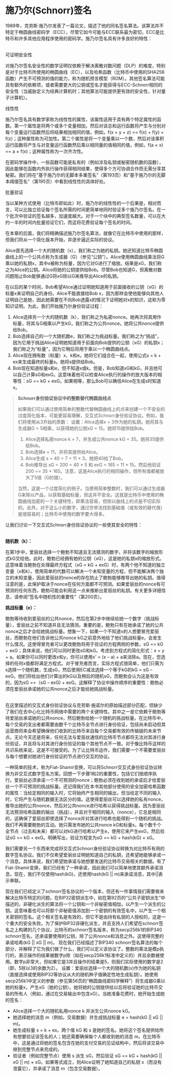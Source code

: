 # 施乃尔(Schnorr)签名

1989年，克劳斯·施乃尔发表了一篇论文，描述了他的同名签名算法。该算法并不特定于椭圆曲线密码学（ECC），尽管它如今可能与ECC联系最为密切，ECC是比特币和许多其他应用程序使用的密码学。施乃尔签名具有许多良好的特性：

\
可证明安全性

对施乃尔签名安全性的数学证明仅依赖于解决离散对数问题（DLP）的难度，特别是对于比特币所使用的椭圆曲线（EC），以及哈希函数（比特币中使用的SHA256函数）产生不可预测的值的能力，称为随机预言模型（ROM）。其他签名算法可能具有额外的依赖项，或者需要更大的公钥或签名才能获得与ECC-Schnorr相同的安全性（当威胁定义为经典计算机时；其他算法可能提供更有效的安全性，针对量子计算机）。

线性性

施乃尔签名具有数学家称为线性性的属性，该属性适用于具有两个特定属性的函数。第一个属性是将两个或多个变量相加，然后对该总和运行函数将产生与分别对每个变量运行函数然后将结果相加相同的值，例如，f(x + y + z) == f(x) + f(y) + f(z)；这种属性称为可加性。第二个属性是将一个变量乘以一个数，然后对该乘积运行函数将产生与对变量运行函数然后乘以相同量的值相同的值，例如，f(a × x) == a × f(x)；这种属性称为一次齐次性。

在密码学操作中，一些函数可能是私有的（例如涉及私钥或秘密随机数的函数），因此能够在函数内外执行操作获得相同结果，使得多个方可协调合作而无需分享其秘密。我们将在“基于施乃尔的无脚本多重签名”（第193页）和“基于施乃尔的无脚本阈值签名”（第195页）中看到线性性的具体好处。

批量验证

当以某种方式使用（比特币即如此）时，施乃尔的线性性的一个后果是，相对而言，可以比独立验证每个签名所需的时间更简单地同时验证多个施乃尔签名。在一个批次中验证的签名越多，加速度越大。对于一个块中的典型签名数量，可以在大约一半的时间内批量验证它们，而这将花费验证每个签名的时间。

在本章的后面，我们将精确描述施乃尔签名算法，就像它在比特币中使用的那样，但我们将从一个简化版本开始，并逐步逼近实际的协议。

Alice首先选择一个大的随机数（x），我们称之为她的私钥。她还知道比特币椭圆曲线上的一个公共点称为生成器（G）（参见“公钥”）。Alice使用椭圆曲线乘法将G乘以她的私钥x，其中x被称为标量，因为它对G进行了缩放。结果是xG，我们称之为Alice的公钥。Alice将她的公钥提供给Bob。尽管Bob也知道G，但离散对数问题阻止Bob能够通过G将xG除以G来推导出Alice的私钥。

在以后的某个时间，Bob希望Alice通过证明她知道用于前面接收的公钥（xG）的标量x来证明自己的身份。Alice不能直接给Bob x，因为那样会使他能够向其他人证明自己是她，因此她需要在不向Bob透露x的情况下证明她对x的知识，这称为零知识证明。为此，我们开始施乃尔身份验证过程：

1. Alice选择另一个大的随机数（k），我们称之为私密nonce。她再次将其用作标量，将其与G相乘以产生kG，我们称之为公共nonce。她将公共nonce提供给Bob。
2. Bob选择自己的一个大随机数e，我们称之为挑战标量。我们称之为“挑战”，因为它用于挑战Alice证明她知道用于前面向Bob提供的公钥（xG）的私钥x；我们称之为“标量”，因为它稍后将用于乘以一个椭圆曲线点。
3. Alice现在拥有数（标量）x、k和e。她将它们组合在一起，使用公式s = k + ex来生成最终的标量s。她将s提供给Bob。
4. Bob现在知道标量s和e，但不知道x或k。但是，Bob知道xG和kG，并且他可以自己计算sG和exG。这意味着他可以检查Alice执行的操作的放大版本的相等性：sG == kG + exG。如果相等，那么Bob可以确信Alice在生成s时知道x。

> **Schnorr身份验证协议中的整数替代椭圆曲线点**
>
> 如果我们可以通过使用简单的整数代替椭圆曲线上的点来创建一个不安全的过度简化版本，可能更容易理解，交互式Schnorr身份验证协议。例如，我们将使用从3开始的质数： 设置：Alice选择x = 3作为她的私钥。她将其与生成器G = 5相乘，以获得她的公钥xG = 15。她将15提供给Bob。
>
> 1. Alice选择私密nonce k = 7，并生成公共nonce kG = 35。她将35提供给Bob。
> 2. Bob选择e = 11，并将其提供给Alice。
> 3. Alice生成 s = 40 = 7 + 11 × 3。她把40给了Bob。
> 4. Bob推导出 sG = 200 = 40 × 5 和 exG = 165 = 11 × 15。然后他验证 200 == 35 + 165。注意，这是Alice执行的相同操作，但所有值都被放大了5倍（G的值）。
>
> 当然，这是一个过度简化的例子。当使用简单整数时，我们可以通过生成器G来除以产品，以获取基础标量，但这并不安全。这就是比特币中使用的椭圆曲线加密的一个关键特性，即乘法容易，但除以曲线上的点是不切实际的。此外，对于这么小的数字，通过穷举法找到基础值（或有效的替代值）是很容易的；比特币中使用的数字要大得多。

让我们讨论一下交互式Schnorr身份验证协议的一些使其安全的特性：

\
**随机数（k）：**&#x20;

在第1步中，爱丽丝选择一个鲍勃不知道且无法猜测的数字，并将该数字的缩放形式kG交给他。此时，鲍勃已经拥有她的公钥（xG），这是她的私钥x的缩放形式。这意味着当鲍勃在处理最终方程式（sG = kG + exG）时，有两个他不知道的独立变量（x和k）。使用简单的代数可以解决一个未知变量的方程，但不能解决两个独立的未知变量，因此爱丽丝的nonce的存在防止了鲍勃能够推导出她的私钥。值得注意的是，此保护取决于nonce在任何方面都不可预测。如果爱丽丝的nonce有可预测的任何东西，鲍勃可能会利用这一点来推断出爱丽丝的私钥。有关更多详细信息，请参阅“签名中随机性的重要性”（第200页）。

**挑战标量（e）：**&#x20;

鲍勃等待收到爱丽丝的公共nonce，然后在第2步中继续给她一个数字（挑战标量），爱丽丝之前不知道并且无法猜测。重要的是，鲍勃只有在她承诺了她的公共nonce之后才会给她挑战标量。想象一下，如果一个不知道x的人想要冒充爱丽丝，而鲍勃在他们告诉他公共nonce kG之前意外地给了他们挑战标量e，会发生什么情况。这使得冒充者可以更改鲍勃将用于验证的方程两侧的参数，sG == kG + exG；具体来说，他们可以同时更改sG和kG。考虑到方程式的简化形式：x = y + a。如果你可以同时更改x和y，你可以使用x' = (x – a) + a来消除a。现在，您选择的任何x值都将满足方程式。对于冒充者而言，实际方程式很简单，他们只需为s选择一个随机数，生成sG，然后使用EC减法选择一个等于kG的kG = sG – exG。他们将给出他们计算出的kG以及稍后的随机sG，而鲍勃会认为这是有效的，因为sG ==（sG – exG) + exG。这解释了协议中操作顺序的重要性：鲍勃必须在爱丽丝承诺她的公共nonce之后才能给她挑战标量。

\
在这里描述的交互式身份验证协议与克劳斯·施诺尔的原始描述部分匹配，但缺少了我们在去中心化比特币网络中需要的两个关键特性。其中之一是它依赖于鲍勃等待爱丽丝承诺她的公共nonce，然后鲍勃给她一个随机的挑战标量。在比特币中，每个交易的支出者都需要由数千个比特币全节点进行身份验证，包括尚未启动但其运营商将来会希望确保他们收到的比特币来自每个交易都有效的传输链的未来节点。无论今天还是将来，任何无法与爱丽丝通信的比特币节点都将无法对其进行身份验证，并且将与对其进行身份验证的每个其他节点不一致。对于像比特币这样的共识系统来说，这是不可接受的。为了让比特币运作，我们需要一个不需要爱丽丝与每个想要对她进行身份验证的节点进行交互的协议。

一种简单的技术，称为Fiat-Shamir变换，可以将Schnorr交互式身份验证协议转换为非交互式数字签名方案。回想一下步骤1和2的重要性，包括它们按顺序执行。爱丽丝必须承诺一个不可预测的nonce；鲍勃必须在收到她的承诺后才给爱丽丝一个不可预测的挑战标量。还记得我们在本书其他部分使用的安全加密哈希函数的属性：当给定相同的输入时，它将始终产生相同的输出，但当给定不同的输入时，它将产生与随机数据无法区分的值。这使得爱丽丝可以选择她的私有nonce，推导出她的公共nonce，然后对公共nonce进行哈希以获得挑战标量。因为爱丽丝无法预测哈希函数的输出（挑战），并且对于相同的输入（nonce），它总是相同的，这确保了爱丽丝即使选择了nonce并对其进行哈希也能得到一个随机的挑战。我们不再需要鲍勃的互动。她只需发布她的公共nonce kG和标量s，每个数千个全节点（过去和未来）都可以对kG进行哈希以产生e，使用它来产生exG，然后验证sG == kG + exG。明确写出，验证方程变为sG == kG + hash(kG) × xG。

我们需要另一个东西来完成将交互式Schnorr身份验证协议转换为对比特币有用的数字签名协议。我们不仅希望爱丽丝证明她知道自己的私钥，还希望她能够承诺一个消息。具体来说，我们希望她承诺与她想要发送的比特币交易相关的数据。有了Fiat-Shamir变换，我们已经有了一种承诺，因此我们可以简单地使其额外承诺消息。现在，我们不仅使用hash(kG)，还使用hash(kG || m)来承诺消息，其中||表示串联。

现在我们已经定义了schnorr签名协议的一个版本，但还有一件事情我们需要做来解决比特币特定的问题。在BIP32密钥派生中，如在第92页的“公共子密钥派生”中描述的，非硬化派生的算法将一个公钥和一个非秘密值相加，以产生一个派生的公钥。这意味着也可以将那个非秘密值添加到一个密钥的有效签名中，以产生一个相关密钥的签名。这个相关签名是有效的，但它不是由持有私钥的人授权的，这是一个重大的安全失败。为了保护BIP32非硬化派生，并且支持人们希望在schnorr签名之上构建的几个协议，比特币的schnorr签名版本，称为secp256k1的BIP340 schnorr签名，还承诺要使用的公钥，除了公共nonce和消息之外。这使得完整的承诺哈希(kG || xG || m)。 现在我们已经描述了BIP340 schnorr签名算法的每个部分，并解释了它为我们做了什么，我们可以定义该协议了。整数的乘法是模p执行的，表示操作的结果被数字p除（如在secp256k1标准中定义的）并且余数被使用。数字p非常大，但如果它是3并且操作的结果是5，则我们实际使用的数字是2（即，5除以3的余数为2）。 设置：爱丽丝选择一个大的随机数(x)作为她的私钥（直接选择或使用BIP32等协议从大的随机种子值确定性地生成私钥）。她使用secp256k1中定义的参数（参见第56页的“椭圆曲线密码学解释”）将生成器G乘以她的标量x，产生xG（她的公钥）。她将她的公钥提供给以后将验证她的比特币交易的所有人（例如，通过在交易输出中包含xG）。当她准备花费时，她开始生成她的签名：

* Alice选择一个大的随机私用nonce k 并派生公共nonce kG。
* 她选择她的消息 m（例如，交易数据）并生成挑战标量 e = hash(kG || xG || m)。
* 她生成标量 s = k + ex。两个值 kG 和 s 是她的签名。她将这个签名提供给所有想要验证该签名的人；她还需要确保每个人都收到她的消息 m。在比特币中，这是通过将她的签名包含在她的支付交易的见证结构中，然后将该交易中继到完整节点来完成的。
* 验证者（例如完整节点）使用 s 派生 sG，然后验证 sG == kG + hash(kG || xG || m) × xG。如果等式成立，则Alice证明了她知道自己的私钥 x（而没有泄露它），并承诺了消息 m（包含交易数据）。
